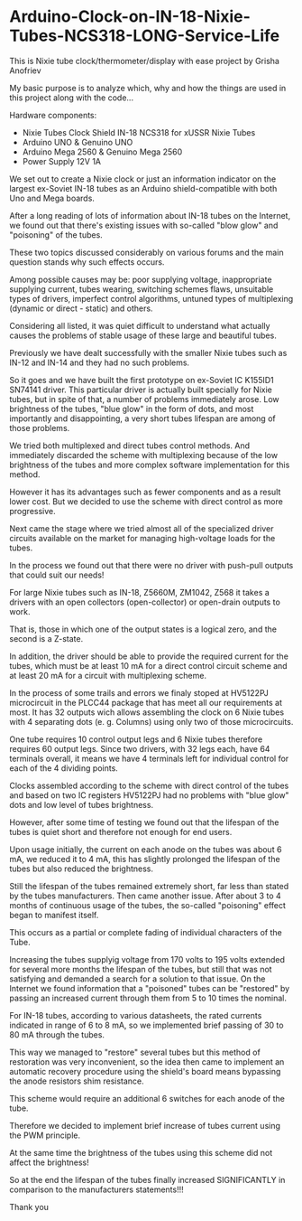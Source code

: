 # Arduino-Clock-on-IN-18-Nixie-Tubes-NCS318-LONG-Service-Life

This is Nixie tube clock/thermometer/display with ease project by Grisha Anofriev

My basic purpose is to analyze which, why and how the things are used in this project along with the code...

Hardware components:
* Nixie Tubes Clock Shield IN-18 NCS318 for xUSSR Nixie Tubes
* Arduino UNO & Genuino UNO
* Arduino Mega 2560 & Genuino Mega 2560	
* Power Supply 12V 1A

We set out to create a Nixie clock or just an information indicator on the largest ex-Soviet IN-18 tubes as an Arduino shield-compatible with both Uno and Mega boards.

After a long reading of lots of information about IN-18 tubes on the Internet, we found out that there's existing issues with so-called "blow glow" and "poisoning" of the tubes.

These two topics discussed considerably on various forums and the main question stands why such effects occurs.

Among possible causes may be: poor supplying voltage, inappropriate supplying current, tubes wearing, switching schemes flaws, unsuitable types of drivers, imperfect control algorithms, untuned types of multiplexing (dynamic or direct - static) and others.

Considering all listed, it was quiet difficult to understand what actually causes the problems of stable usage of these large and beautiful tubes.

Previously we have dealt successfully with the smaller Nixie tubes such as IN-12 and IN-14 and they had no such problems.

So it goes and we have built the first prototype on ex-Soviet IC K155ID1 SN74141 driver. This particular driver is actually built specially for Nixie tubes, but in spite of that, a number of problems immediately arose. Low brightness of the tubes, "blue glow" in the form of dots, and most importantly and disappointing, a very short tubes lifespan are among of those problems.

We tried both multiplexed and direct tubes control methods. And immediately discarded the scheme with multiplexing because of the low brightness of the tubes and more complex software implementation for this method.

However it has its advantages such as fewer components and as a result lower cost. But we decided to use the scheme with direct control as more progressive.

Next came the stage where we tried almost all of the specialized driver circuits available on the market for managing high-voltage loads for the tubes.

In the process we found out that there were no driver with push-pull outputs that could suit our needs!

For large Nixie tubes such as IN-18, Z5660M, ZM1042, Z568 it takes a drivers with an open collectors (open-collector) or open-drain outputs to work.

That is, those in which one of the output states is a logical zero, and the second is a Z-state.

In addition, the driver should be able to provide the required current for the tubes, which must be at least 10 mA for a direct control circuit scheme and at least 20 mA for a circuit with multiplexing scheme.

In the process of some trails and errors we finaly stoped at HV5122PJ microcircuit in the PLCC44 package that has meet all our requirements at most. It has 32 outputs wich allows assembling the clock on 6 Nixie tubes with 4 separating dots (e. g. Columns) using only two of those microcircuits.

One tube requires 10 control output legs and 6 Nixie tubes therefore requires 60 output legs. Since two drivers, with 32 legs each, have 64 terminals overall, it means we have 4 terminals left for individual control for each of the 4 dividing points.

Clocks assembled according to the scheme with direct control of the tubes and based on two IC registers HV5122PJ had no problems with "blue glow" dots and low level of tubes brightness.

However, after some time of testing we found out that the lifespan of the tubes is quiet short and therefore not enough for end users.

Upon usage initially, the current on each anode on the tubes was about 6 mA, we reduced it to 4 mA, this has slightly prolonged the lifespan of the tubes but also reduced the brightness.

Still the lifespan of the tubes remained extremely short, far less than stated by the tubes manufacturers. Then came another issue. After about 3 to 4 months of continuous usage of the tubes, the so-called "poisoning" effect began to manifest itself.

This occurs as a partial or complete fading of individual characters of the Tube.

Increasing the tubes supplyig voltage from 170 volts to 195 volts extended for several more months the lifespan of the tubes, but still that was not satisfying and demanded a search for a solution to that issue. On the Internet we found information that a "poisoned" tubes can be "restored" by passing an increased current through them from 5 to 10 times the nominal.

For IN-18 tubes, according to various datasheets, the rated currents indicated in range of 6 to 8 mA, so we implemented brief passing of 30 to 80 mA through the tubes.

This way we managed to "restore" several tubes but this method of restoration was very inconvenient, so the idea then came to implement an automatic recovery procedure using the shield's board means bypassing the anode resistors shim resistance.

This scheme would require an additional 6 switches for each anode of the tube.

Therefore we decided to implement brief increase of tubes current using the PWM principle.

At the same time the brightness of the tubes using this scheme did not affect the brightness!

So at the end the lifespan of the tubes finally increased SIGNIFICANTLY in comparison to the manufacturers statements!!!

Thank you
